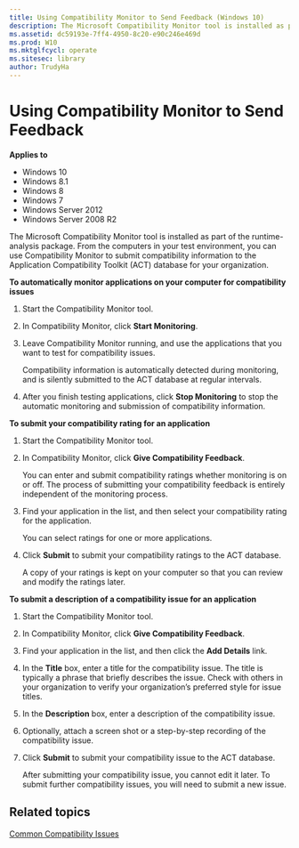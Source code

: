 ```yaml
---
title: Using Compatibility Monitor to Send Feedback (Windows 10)
description: The Microsoft Compatibility Monitor tool is installed as part of the runtime-analysis package.
ms.assetid: dc59193e-7ff4-4950-8c20-e90c246e469d
ms.prod: W10
ms.mktglfcycl: operate
ms.sitesec: library
author: TrudyHa
---
```


# Using Compatibility Monitor to Send Feedback


**Applies to**

-   Windows 10
-   Windows 8.1
-   Windows 8
-   Windows 7
-   Windows Server 2012
-   Windows Server 2008 R2

The Microsoft Compatibility Monitor tool is installed as part of the runtime-analysis package. From the computers in your test environment, you can use Compatibility Monitor to submit compatibility information to the Application Compatibility Toolkit (ACT) database for your organization.

**To automatically monitor applications on your computer for compatibility issues**

1.  Start the Compatibility Monitor tool.

2.  In Compatibility Monitor, click **Start Monitoring**.

3.  Leave Compatibility Monitor running, and use the applications that you want to test for compatibility issues.

    Compatibility information is automatically detected during monitoring, and is silently submitted to the ACT database at regular intervals.

4.  After you finish testing applications, click **Stop Monitoring** to stop the automatic monitoring and submission of compatibility information.

**To submit your compatibility rating for an application**

1.  Start the Compatibility Monitor tool.

2.  In Compatibility Monitor, click **Give Compatibility Feedback**.

    You can enter and submit compatibility ratings whether monitoring is on or off. The process of submitting your compatibility feedback is entirely independent of the monitoring process.

3.  Find your application in the list, and then select your compatibility rating for the application.

    You can select ratings for one or more applications.

4.  Click **Submit** to submit your compatibility ratings to the ACT database.

    A copy of your ratings is kept on your computer so that you can review and modify the ratings later.

**To submit a description of a compatibility issue for an application**

1.  Start the Compatibility Monitor tool.

2.  In Compatibility Monitor, click **Give Compatibility Feedback**.

3.  Find your application in the list, and then click the **Add Details** link.

4.  In the **Title** box, enter a title for the compatibility issue. The title is typically a phrase that briefly describes the issue. Check with others in your organization to verify your organization’s preferred style for issue titles.

5.  In the **Description** box, enter a description of the compatibility issue.

6.  Optionally, attach a screen shot or a step-by-step recording of the compatibility issue.

7.  Click **Submit** to submit your compatibility issue to the ACT database.

    After submitting your compatibility issue, you cannot edit it later. To submit further compatibility issues, you will need to submit a new issue.

## Related topics


[Common Compatibility Issues](common-compatibility-issues.md)

 

 






